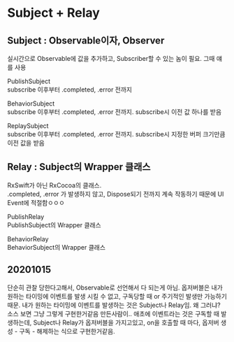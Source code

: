 # Subject + Relay

## Subject : Observable이자, Observer
실시간으로 Observable에 값을 추가하고, Subscriber할 수 있는 놈이 필요. 그때 얘를 사용  

PublishSubject  
subscribe 이후부터 .completed, .error 전까지  

BehaviorSubject  
subscribe 이후부터 .completed, .error 전까지. subscribe시 이전 값 하나를 받음  

ReplaySubject  
subscribe 이후부터 .completed, .error 전까지. subscribe시 지정한 버퍼 크기만큼 이전 값을 받음  


## Relay : Subject의 Wrapper 클래스
RxSwift가 아닌 RxCocoa의 클래스.  
.completed, .error 가 발생하지 않고, Dispose되기 전까지 계속 작동하기 때문에 UI Event에 적절함ㅇㅇㅇ  

PublishRelay  
PublishSubject의 Wrapper 클래스  

BehaviorRelay  
BehaviorSubject의 Wrapper 클래스  


## 20201015 
단순히 관찰 당한다고해서, Observable로 선언해서 다 되는게 아님.
옵저버블은 내가 원하는 타이밍에 이벤트를 발생 시킬 수 없고, 구독당할 때 or 주기적인 발생만 가능하기 때문.
내가 원하는 타이밍에 이벤트를 발생하는 것은 Subject나 Relay임.
왜 그러냐?
소스 보면 그냥 그렇게 구현한거같음 만든사람이..
애초에 이벤트라는 것은 구독할 때 발생하는데,
Subject나 Relay가 옵저버블을 가지고있고, on을 호출할 때 마다, 
옵저버 생성 - 구독 - 해제하는 식으로 구현한거같음. 
